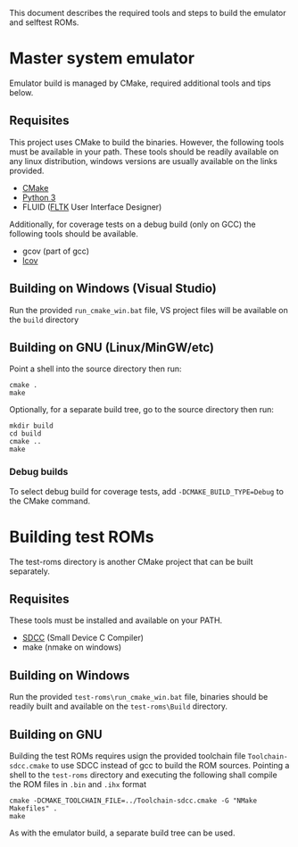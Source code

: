 This document describes the required tools and steps to build the emulator and selftest ROMs.

# Master system emulator #

Emulator build is managed by CMake, required additional tools and tips below.

## Requisites ##

This project uses CMake to build the binaries. However, the following tools must be available in your path. These tools should be readily available on any linux distribution, windows versions are usually available on the links provided.

* [CMake]
* [Python 3]
* FLUID ([FLTK] User Interface Designer)

Additionally, for coverage tests on a debug build (only on GCC) the following
tools should be available.

* gcov (part of gcc)
* [lcov]

## Building on Windows (Visual Studio) ##

Run the provided `run_cmake_win.bat` file, VS project files will be available
on the `build` directory

## Building on GNU (Linux/MinGW/etc) ##

Point a shell into the source directory then run:

    cmake .
    make
    
Optionally, for a separate build tree, go to the source directory then run:

    mkdir build
    cd build
    cmake ..
    make

### Debug builds ###

To select debug build for coverage tests, add `-DCMAKE_BUILD_TYPE=Debug` to the
CMake command.

# Building test ROMs #

The test-roms directory is another CMake project that can be built separately. 

## Requisites ##

These tools must be installed and available on your PATH.

* [SDCC] (Small Device C Compiler)
* make (nmake on windows)
 
## Building on Windows ##

Run the provided `test-roms\run_cmake_win.bat` file, binaries should be readily
built and available on the `test-roms\Build` directory.

## Building on GNU ##

Building the test ROMs requires usign the provided toolchain file 
`Toolchain-sdcc.cmake` to use SDCC instead of gcc to build the ROM sources. 
Pointing a shell to the `test-roms` directory and executing the following shall
compile the ROM files in `.bin` and `.ihx` format

    cmake -DCMAKE_TOOLCHAIN_FILE=../Toolchain-sdcc.cmake -G "NMake Makefiles" .
    make

As with the emulator build, a separate build tree can be used.

   [lcov]:     http://ltp.sourceforge.net/coverage/lcov.php
   [CMake]:    https://cmake.org/
   [Python 3]: https://www.python.org
   [FLTK]:     http://www.fltk.org/index.php
   [SDCC]:     http://sdcc.sourceforge.net/
